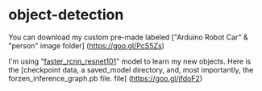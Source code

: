 # object-detection

You can download my custom pre-made labeled ["Arduino Robot Car" & "person" image folder] (https://goo.gl/PcS5Zs)

I'm using "[faster_rcnn_resnet101](https://goo.gl/hYJg6z)" model to learn my new objects. 
Here is the [checkpoint data, a saved_model directory, and, most importantly, the forzen_inference_graph.pb file. file] (https://goo.gl/jfdoF2) 

